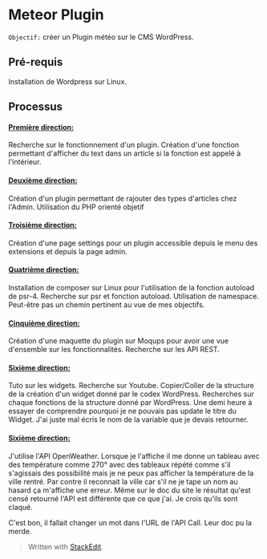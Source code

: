 
<h1>Meteor Plugin</h1>

`Objectif:` créer un Plugin météo sur le CMS WordPress.

<h2>Pré-requis</h2>
Installation de Wordpress sur Linux.

<h2>Processus</h2>

<h4><u>Première direction:</u></h4>
Recherche sur le fonctionnement d'un plugin. Création d'une fonction 					permettant d'afficher du text dans un article si la fonction est appelé à l'intérieur.

<h4><u>Deuxième direction:</u></h4>
Création d'un plugin permettant de rajouter des types d'articles chez l'Admin.
Utilisation du PHP orienté objetif

<h4><u>Troisième direction:</u></h4>
Création d'une page settings pour un plugin accessible depuis le menu des extensions et depuis la page admin.

<h4><u>Quatrième direction:</u></h4>
Installation de composer sur Linux pour l'utilisation de la fonction autoload de psr-4.
Recherche sur psr et fonction autoload.
Utilisation de namespace.
Peut-être pas un chemin pertinent au vue de mes objectifs.

<h4><u>Cinquième direction:</u></h4>
Création d'une maquette du plugin sur Moqups pour avoir une vue d'ensemble sur les fonctionnalités.
Recherche sur les API REST.

<h4><u>Sixième direction:</u></h4>
Tuto sur les widgets. Recherche sur Youtube. Copier/Coller de la structure de la création d'un widget donné par le codex WordPress.
Recherches sur chaque fonctions de la structure donné par WordPress.
Une demi heure à essayer de comprendre pourquoi je ne pouvais pas update le titre du Widget. J'ai juste mal écris le nom de la variable que je devais retourner.

<h4><u>Sixième direction:</u></h4>
J'utilise l'API OpenWeather. Lorsque je l'affiche il me donne un tableau avec des température comme 270° avec des tableaux répété comme s'il s'agissais des possibilité mais je ne peux pas afficher la température de la ville rentré.
Par contre il reconnait la ville car s'il ne je tape un nom au hasard ça m'affiche une erreur.
Même sur le doc du site le résultat qu'est censé retourné l'API est différente que ce que j'ai. Je crois qu'ils sont claqué.

C'est bon, il fallait changer un mot dans l'URL de l'API Call. Leur doc pu la merde.


> Written with [StackEdit](https://stackedit.io/).
<!--stackedit_data:
eyJoaXN0b3J5IjpbLTc1OTQzNTI0OSwtMTQzNjQ4ODMyLC0xMT
U1Mjg4ODksLTIwMjg1MDUwNTUsLTQ3Mjc3ODEzNCwxMTU1NDEy
MDgxLC0zNjgwNzI2ODYsLTEyOTg4Nzg4ODgsLTMyNjMzMDM4MC
wtNTY0OTIxNzA5LC0xMzQzODM3MTg0LDc4NTk5NTM4NywyOTI0
MTQ5OTYsLTEyMzkyMjM2OV19
-->